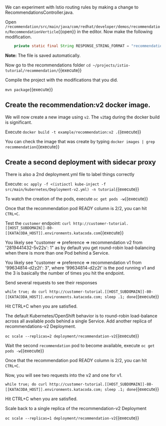 We can experiment with Istio routing rules by making a change to RecommendationsController.java.

Open `/recommendation/src/main/java/com/redhat/developer/demos/recommendation/RecommendationVerticle`{{open}} in the editor. Now make the following modification.

```java
    private static final String RESPONSE_STRING_FORMAT = "recommendation v2 from '%s': %d\n";
```    
</pre>

**Note:** The file is saved automatically.

Now go to the recommendations folder `cd ~/projects/istio-tutorial/recommendation/`{{execute}}

Compile the project with the modifications that you did.

`mvn package`{{execute}}

## Create the recommendation:v2 docker image.

We will now create a new image using `v2`. The `v2`tag during the docker build is significant.

Execute `docker build -t example/recommendation:v2 .`{{execute}}

You can check the image that was create by typing `docker images | grep recommendation`{{execute}}

## Create a second deployment with sidecar proxy

There is also a 2nd deployment.yml file to label things correctly

Execute: `oc apply -f <(istioctl kube-inject -f src/main/kubernetes/Deployment-v2.yml) -n tutorial`{{execute}}

To watch the creation of the pods, execute `oc get pods -w`{{execute}}

Once that the recommendation pod READY column is 2/2, you can hit `CTRL+C`. 

Test the `customer` endpoint: `curl http://customer-tutorial.[[HOST_SUBDOMAIN]]-80-[[KATACODA_HOST]].environments.katacoda.com`{{execute}}

You likely see "customer => preference => recommendation v2 from '2819441432-5v22s': 1" as by default you get round-robin load-balancing when there is more than one Pod behind a Service.

You likely see "customer => preference => recommendation v1 from '99634814-d2z2t': 3", where '99634814-d2z2t' is the pod running v1 and the 3 is basically the number of times you hit the endpoint.

Send several requests to see their responses

`while true; do curl http://customer-tutorial.[[HOST_SUBDOMAIN]]-80-[[KATACODA_HOST]].environments.katacoda.com; sleep .1; done`{{execute}}

Hit CTRL+C when you are satisfied.

The default Kubernetes/OpenShift behavior is to round-robin load-balance across all available pods behind a single Service. Add another replica of recommendations-v2 Deployment.

`oc scale --replicas=2 deployment/recommendation-v2`{{execute}}

Wait the second `recommendation` pod to become available, execute `oc get pods -w`{{execute}}

Once that the recommendation pod READY column is 2/2, you can hit `CTRL+C`. 

Now, you will see two requests into the v2 and one for v1.

`while true; do curl http://customer-tutorial.[[HOST_SUBDOMAIN]]-80-[[KATACODA_HOST]].environments.katacoda.com; sleep .1; done`{{execute}}

Hit CTRL+C when you are satisfied.

Scale back to a single replica of the recommendation-v2 Deployment

`oc scale --replicas=1 deployment/recommendation-v2`{{execute}}


